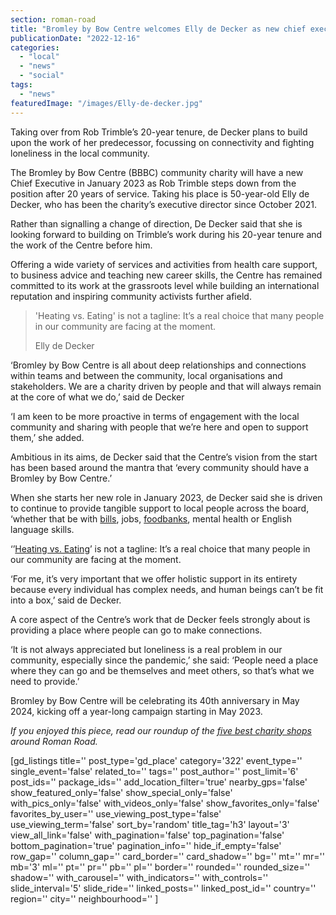 ```yaml
---
section: roman-road
title: "Bromley by Bow Centre welcomes Elly de Decker as new chief executive"
publicationDate: "2022-12-16"
categories: 
  - "local"
  - "news"
  - "social"
tags: 
  - "news"
featuredImage: "/images/Elly-de-decker.jpg"
---
```


Taking over from Rob Trimble’s 20-year tenure, de Decker plans to build upon the work of her predecessor, focussing on connectivity and fighting loneliness in the local community.

The Bromley by Bow Centre (BBBC) community charity will have a new Chief Executive in January 2023 as Rob Trimble steps down from the position after 20 years of service. Taking his place is 50-year-old Elly de Decker, who has been the charity’s executive director since October 2021. 

Rather than signalling a change of direction, De Decker said that she is looking forward to building on Trimble’s work during his 20-year tenure and the work of the Centre before him. 

Offering a wide variety of services and activities from health care support, to business advice and teaching new career skills, the Centre has remained committed to its work at the grassroots level while building an international reputation and inspiring community activists further afield. 

> 'Heating vs. Eating' is not a tagline: It’s a real choice that many people in our community are facing at the moment.
> 
> Elly de Decker

‘Bromley by Bow Centre is all about deep relationships and connections within teams and between the community, local organisations and stakeholders. We are a charity driven by people and that will always remain at the core of what we do,’ said de Decker 

‘I am keen to be more proactive in terms of engagement with the local community and sharing with people that we’re here and open to support them,’ she added.

Ambitious in its aims, de Decker said that the Centre’s vision from the start has been based around the mantra that ‘every community should have a Bromley by Bow Centre.’

When she starts her new role in January 2023, de Decker said she is driven to continue to provide tangible support to local people across the board, ‘whether that be with [bills](https://romanroadlondon.com/cost-of-living-energy-crisis-tower-hamlets/), jobs, [foodbanks](https://romanroadlondon.com/cost-living-crisis-bow-foodbank-unlimited-visits-pensioners-winter/), mental health or English language skills. 

‘’[Heating vs. Eating](https://romanroadlondon.com/articles/cost-living/)’ is not a tagline: It’s a real choice that many people in our community are facing at the moment.

‘For me, it’s very important that we offer holistic support in its entirety because every individual has complex needs, and human beings can’t be fit into a box,’ said de Decker. 

A core aspect of the Centre’s work that de Decker feels strongly about is providing a place where people can go to make connections. 

‘It is not always appreciated but loneliness is a real problem in our community, especially since the pandemic,’ she said: ‘People need a place where they can go and be themselves and meet others, so that’s what we need to provide.’ 

Bromley by Bow Centre will be celebrating its 40th anniversary in May 2024, kicking off a year-long campaign starting in May 2023. 

_If you enjoyed this piece, read our roundup of the_ [_five best charity shops_](https://romanroadlondon.com/best-charity-shops/) _around Roman Road._  

\[gd\_listings title='' post\_type='gd\_place' category='322' event\_type='' single\_event='false' related\_to='' tags='' post\_author='' post\_limit='6' post\_ids='' package\_ids='' add\_location\_filter='true' nearby\_gps='false' show\_featured\_only='false' show\_special\_only='false' with\_pics\_only='false' with\_videos\_only='false' show\_favorites\_only='false' favorites\_by\_user='' use\_viewing\_post\_type='false' use\_viewing\_term='false' sort\_by='random' title\_tag='h3' layout='3' view\_all\_link='false' with\_pagination='false' top\_pagination='false' bottom\_pagination='true' pagination\_info='' hide\_if\_empty='false' row\_gap='' column\_gap='' card\_border='' card\_shadow='' bg='' mt='' mr='' mb='3' ml='' pt='' pr='' pb='' pl='' border='' rounded='' rounded\_size='' shadow='' with\_carousel='' with\_indicators='' with\_controls='' slide\_interval='5' slide\_ride='' linked\_posts='' linked\_post\_id='' country='' region='' city='' neighbourhood='' \]

